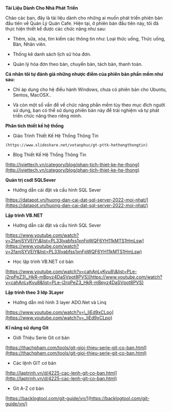 **Tài Liệu Dành Cho Nhà Phát Triển**

Chào các bạn, đây là tài liệu dành cho những ai muốn phát triển phiên bản đầu tiên về Quản Lý Quán Cafe. Hiện tại, ở phiên bản đầu tiên này, tôi đã thực hiện thiết kế được các chức năng như sau:

* Thêm, sửa, xóa, tìm kiếm các thông tin như: Loại thức uống, Thức uống, Bàn, Nhân viên.

* Thống kê danh sách lịch sử hóa đơn.

* Quản lý hóa đơn theo bàn, chuyển bàn, tách bàn, thanh toán.

**Cá nhân tôi tự đánh giá những nhược điểm của phiên bản phần mềm như sau:** 

* Chỉ áp dụng cho hệ điều hành Windows, chưa có phiên bản cho Ubuntu, Sentos, MacOSX..

* Và còn một số vấn đề về chức năng phần mềm tùy theo mục đích người sử dụng, bạn có thể sử dụng phiên bản này để trải nghiệm và tự phát triển chức năng theo riêng mình.

**Phân tích thiết kế hệ thống**

* Giáo Trình Thiết Kế Hệ Thống Thông Tin

```(https://www.slideshare.net/votanphuc/gt-pttk-hethongthongtin)```

* Blog Thiết Kế Hệ Thống Thông Tin

[http://iviettech.vn/category/blog/phan-tich-thiet-ke-he-thong](http://iviettech.vn/category/blog/phan-tich-thiet-ke-he-thong)

**Quản trị csdl SQLSever**

* Hướng dẫn cài đặt và cấu hình SQL Sever

[https://datapot.vn/huong-dan-cai-dat-sql-server-2022-moi-nhat/](https://datapot.vn/huong-dan-cai-dat-sql-server-2022-moi-nhat/)

**Lập trình VB.NET**

* Hướng dẫn cài đặt và cấu hình SQL Sever

[https://www.youtube.com/watch?v=2fanjSYVElY\&list=PL33lvabfss1xnFpWQF6YH11kMTS1HmLsw](https://www.youtube.com/watch?v=2fanjSYVElY&list=PL33lvabfss1xnFpWQF6YH11kMTS1HmLsw)

* Học lập trình VB.NET cơ bản

[https://www.youtube.com/watch?v=cahAnLyKvu8\&list=PLe-j2rpPeZ3\_HkR-mBpyz4DaSVpot8PVS](https://www.youtube.com/watch?v=cahAnLyKvu8&list=PLe-j2rpPeZ3_HkR-mBpyz4DaSVpot8PVS)

**Lập trình theo 3 lớp 3Layer**

* Hướng dẫn mô hình 3 layer ADO.Net và Linq

[https://www.youtube.com/watch?v=\_IiEd9xCLpo](https://www.youtube.com/watch?v=_IiEd9xCLpo)

**Kĩ năng sử dụng Git**

* Giới Thiệu Serie Git cơ bản

[https://thachpham.com/tools/git-gioi-thieu-serie-git-co-ban.html](https://thachpham.com/tools/git-gioi-thieu-serie-git-co-ban.html)

* Các lệnh GIT cơ bản

[http://laptrinh.vn/d/4225-cac-lenh-git-co-ban.html](http://laptrinh.vn/d/4225-cac-lenh-git-co-ban.html)

* Git A-Z cơ bản

[https://backlogtool.com/git-guide/vn/](https://backlogtool.com/git-guide/vn/)
